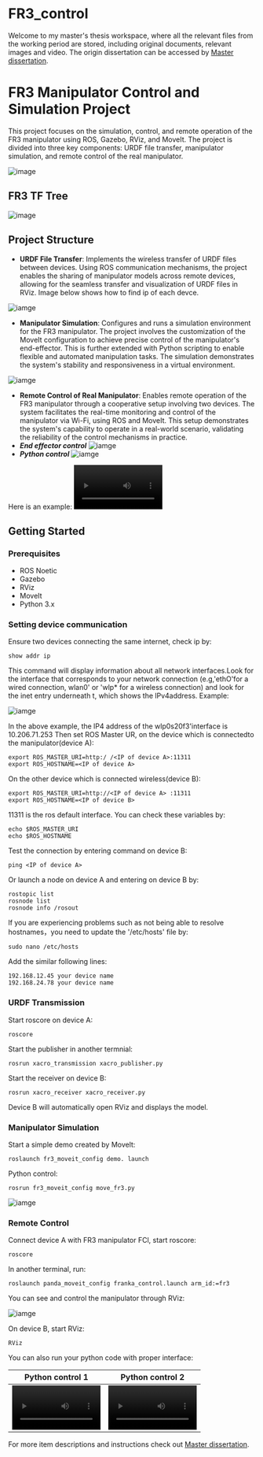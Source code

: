 # FR3_control
Welcome to my master's thesis workspace, where all the relevant files from the working period are stored, including original documents, relevant images and video. The origin dissertation can be accessed by [Master dissertation](https://github.com/Jcheems/fr3_control/blob/main/11428365.pdf).

# FR3 Manipulator Control and Simulation Project

This project focuses on the simulation, control, and remote operation of the FR3 manipulator using ROS, Gazebo, RViz, and MoveIt. The project is divided into three key components: URDF file transfer, manipulator simulation, and remote control of the real manipulator.

![image](https://github.com/Jcheems/fr3_control/blob/main/fr3.gif)

## FR3 TF Tree

![image](https://github.com/Jcheems/fr3_control/blob/main/tf_tree.png)

## Project Structure

- **URDF File Transfer**: Implements the wireless transfer of URDF files between devices. Using ROS communication mechanisms, the project enables the sharing of manipulator models across remote devices, allowing for the seamless transfer and visualization of URDF files in RViz. Image below shows how to find ip of each devce.

![iamge](https://github.com/Jcheems/fr3_control/blob/main/find%20ip%20of%20each%20device.png)

- **Manipulator Simulation**: Configures and runs a simulation environment for the FR3 manipulator. The project involves the customization of the MoveIt configuration to achieve precise control of the manipulator's end-effector. This is further extended with Python scripting to enable flexible and automated manipulation tasks. The simulation demonstrates the system's stability and responsiveness in a virtual environment.

![iamge](https://github.com/Jcheems/fr3_control/blob/main/simulation_tf.JPG)

- **Remote Control of Real Manipulator**: Enables remote operation of the FR3 manipulator through a cooperative setup involving two devices. The system facilitates the real-time monitoring and control of the manipulator via Wi-Fi, using ROS and MoveIt. This setup demonstrates the system's capability to operate in a real-world scenario, validating the reliability of the control mechanisms in practice.
- ***End effector control***
![iamge](https://github.com/Jcheems/fr3_control/blob/main/remote_control_1.png)
- ***Python control***
![iamge](https://github.com/Jcheems/fr3_control/blob/main/remote_control_2.png)

Here is an example:
<video src='https://github.com/user-attachments/assets/6a353f51-a0d2-4f26-9ad0-0df41c4e408f' width=180/>

## Getting Started

### Prerequisites

- ROS Noetic
- Gazebo
- RViz
- MoveIt
- Python 3.x

### Setting device communication

Ensure two devices connecting the same internet, check ip by:

```
show addr ip
```

This command will display information about all network interfaces.Look for the interface that corresponds to your network connection (e.g,'ethO'for a wired connection, wlan0' or 'wlp* for a wireless connection) and look for the inet entry underneath t, which shows the lPv4address. Example:

![iamge](https://github.com/Jcheems/fr3_control/blob/main/find%20ip%20of%20each%20device.png)

In the above example, the lP4 address of the wlp0s20f3'interface is 10.206.71.253 Then set ROS Master UR, on the device which is connectedto the manipulator(device A):

```
export ROS_MASTER_URI=http:/ /<IP of device A>:11311
export ROS_HOSTNAME=<IP of device A>
```

On the other device which is connected wireless(device B):

```
export ROS_MASTER_URI=http://<IP of device A> :11311
export ROS_HOSTNAME=<IP of device B>
```

11311 is the ros default interface.
You can check these variables by:

```
echo $ROS_MASTER_URI
echo $ROS_HOSTNAME
```

Test the connection by entering command on device B:

```
ping <IP of device A>
```


Or launch a node on device A and entering on device B by:

```
rostopic list
rosnode list
rosnode info /rosout
```

lf you are experiencing problems such as not being able to resolve hostnames，you need to update the '/etc/hosts' file by:

```
sudo nano /etc/hosts
```

Add the similar following lines:

```
192.168.12.45 your device name
192.168.24.78 your device name
```

### URDF Transmission
Start roscore on device A:

```
roscore
```

Start the publisher in another termnial:

```
rosrun xacro_transmission xacro_publisher.py

```
Start the receiver on device B:

```
rosrun xacro_receiver xacro_receiver.py
```

Device B will automatically open RViz and displays the model.

### Manipulator Simulation
Start a simple demo created by Movelt:

```
roslaunch fr3_moveit_config demo. launch
```

Python control:

```
rosrun fr3_moveit_config move_fr3.py
```

![iamge](https://github.com/Jcheems/fr3_control/blob/main/end%20effector%20control.png)

### Remote Control
Connect device A with FR3 manipulator FCl, start roscore:

```
roscore
```

In another terminal, run:

```
roslaunch panda_moveit_config franka_control.launch arm_id:=fr3
```

You can see and control the manipulator through RViz:

![iamge](https://github.com/Jcheems/fr3_control/blob/main/remote_control_1.png)

On device B, start RViz:

```
RViz
```

You can also run your python code with proper interface:

Python control 1 | Python control 2
:-: | :-:
<video src='https://github.com/user-attachments/assets/c92e218d-6cd5-4ec3-a745-399b819a0d58' width=180/> | <video src='https://github.com/user-attachments/assets/6eafc434-a1d5-42bd-9057-7c8a6386fa2c' width=180/>

For more item descriptions and instructions check out [Master dissertation](https://github.com/Jcheems/fr3_control/blob/main/11428365.pdf).

